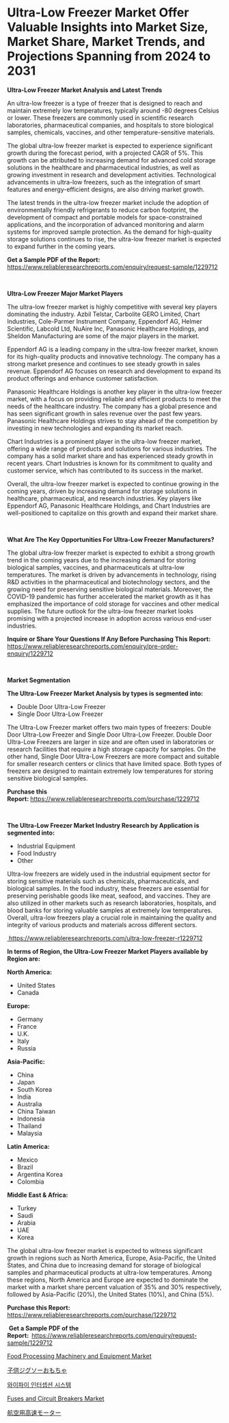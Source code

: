 <p><h1>Ultra-Low Freezer Market Offer Valuable Insights into Market Size, Market Share, Market Trends, and Projections Spanning from 2024 to 2031</h1></p><p><strong>Ultra-Low Freezer Market Analysis and Latest Trends</strong></p>
<p><p>An ultra-low freezer is a type of freezer that is designed to reach and maintain extremely low temperatures, typically around -80 degrees Celsius or lower. These freezers are commonly used in scientific research laboratories, pharmaceutical companies, and hospitals to store biological samples, chemicals, vaccines, and other temperature-sensitive materials.</p><p>The global ultra-low freezer market is expected to experience significant growth during the forecast period, with a projected CAGR of 5%. This growth can be attributed to increasing demand for advanced cold storage solutions in the healthcare and pharmaceutical industries, as well as growing investment in research and development activities. Technological advancements in ultra-low freezers, such as the integration of smart features and energy-efficient designs, are also driving market growth.</p><p>The latest trends in the ultra-low freezer market include the adoption of environmentally friendly refrigerants to reduce carbon footprint, the development of compact and portable models for space-constrained applications, and the incorporation of advanced monitoring and alarm systems for improved sample protection. As the demand for high-quality storage solutions continues to rise, the ultra-low freezer market is expected to expand further in the coming years.</p></p>
<p><strong>Get a Sample PDF of the Report:&nbsp;</strong> <a href="https://www.reliableresearchreports.com/enquiry/request-sample/1229712">https://www.reliableresearchreports.com/enquiry/request-sample/1229712</a></p>
<p>&nbsp;</p>
<p><strong>Ultra-Low Freezer Major Market Players</strong></p>
<p><p>The ultra-low freezer market is highly competitive with several key players dominating the industry. Azbil Telstar, Carbolite GERO Limited, Chart Industries, Cole-Parmer Instrument Company, Eppendorf AG, Helmer Scientific, Labcold Ltd, NuAire Inc, Panasonic Healthcare Holdings, and Sheldon Manufacturing are some of the major players in the market.</p><p>Eppendorf AG is a leading company in the ultra-low freezer market, known for its high-quality products and innovative technology. The company has a strong market presence and continues to see steady growth in sales revenue. Eppendorf AG focuses on research and development to expand its product offerings and enhance customer satisfaction. </p><p>Panasonic Healthcare Holdings is another key player in the ultra-low freezer market, with a focus on providing reliable and efficient products to meet the needs of the healthcare industry. The company has a global presence and has seen significant growth in sales revenue over the past few years. Panasonic Healthcare Holdings strives to stay ahead of the competition by investing in new technologies and expanding its market reach.</p><p>Chart Industries is a prominent player in the ultra-low freezer market, offering a wide range of products and solutions for various industries. The company has a solid market share and has experienced steady growth in recent years. Chart Industries is known for its commitment to quality and customer service, which has contributed to its success in the market.</p><p>Overall, the ultra-low freezer market is expected to continue growing in the coming years, driven by increasing demand for storage solutions in healthcare, pharmaceutical, and research industries. Key players like Eppendorf AG, Panasonic Healthcare Holdings, and Chart Industries are well-positioned to capitalize on this growth and expand their market share.</p></p>
<p>&nbsp;</p>
<p><strong>What Are The Key Opportunities For Ultra-Low Freezer Manufacturers?</strong></p>
<p><p>The global ultra-low freezer market is expected to exhibit a strong growth trend in the coming years due to the increasing demand for storing biological samples, vaccines, and pharmaceuticals at ultra-low temperatures. The market is driven by advancements in technology, rising R&D activities in the pharmaceutical and biotechnology sectors, and the growing need for preserving sensitive biological materials. Moreover, the COVID-19 pandemic has further accelerated the market growth as it has emphasized the importance of cold storage for vaccines and other medical supplies. The future outlook for the ultra-low freezer market looks promising with a projected increase in adoption across various end-user industries.</p></p>
<p><strong>Inquire or Share Your Questions If Any Before Purchasing This Report:</strong> <a href="https://www.reliableresearchreports.com/enquiry/pre-order-enquiry/1229712">https://www.reliableresearchreports.com/enquiry/pre-order-enquiry/1229712</a></p>
<p>&nbsp;</p>
<p><strong>Market Segmentation</strong></p>
<p><strong>The Ultra-Low Freezer Market Analysis by types is segmented into:</strong></p>
<p><ul><li>Double Door Ultra-Low Freezer</li><li>Single Door Ultra-Low Freezer</li></ul></p>
<p><p>The Ultra-Low Freezer market offers two main types of freezers: Double Door Ultra-Low Freezer and Single Door Ultra-Low Freezer. Double Door Ultra-Low Freezers are larger in size and are often used in laboratories or research facilities that require a high storage capacity for samples. On the other hand, Single Door Ultra-Low Freezers are more compact and suitable for smaller research centers or clinics that have limited space. Both types of freezers are designed to maintain extremely low temperatures for storing sensitive biological samples.</p></p>
<p><strong>Purchase this Report:&nbsp;</strong><a href="https://www.reliableresearchreports.com/purchase/1229712">https://www.reliableresearchreports.com/purchase/1229712</a></p>
<p>&nbsp;</p>
<p><strong>The Ultra-Low Freezer Market Industry Research by Application is segmented into:</strong></p>
<p><ul><li>Industrial Equipment</li><li>Food Industry</li><li>Other</li></ul></p>
<p><p>Ultra-low freezers are widely used in the industrial equipment sector for storing sensitive materials such as chemicals, pharmaceuticals, and biological samples. In the food industry, these freezers are essential for preserving perishable goods like meat, seafood, and vaccines. They are also utilized in other markets such as research laboratories, hospitals, and blood banks for storing valuable samples at extremely low temperatures. Overall, ultra-low freezers play a crucial role in maintaining the quality and integrity of various products and materials across different sectors.</p></p>
<p><a href="https://www.reliableresearchreports.com/ultra-low-freezer-r1229712">&nbsp;https://www.reliableresearchreports.com/ultra-low-freezer-r1229712</a></p>
<p><strong>In terms of Region, the Ultra-Low Freezer Market Players available by Region are:</strong></p>
<p>
    <p> <strong> North America: </strong>
        <ul>
            <li>United States</li>
            <li>Canada</li>
        </ul>
        </p> 
    <p> <strong> Europe: </strong>
        <ul>
            <li>Germany</li>
            <li>France</li>
            <li>U.K.</li>
            <li>Italy</li>
            <li>Russia</li>
        </ul>
        </p> 
    <p> <strong> Asia-Pacific: </strong>
        <ul>
            <li>China</li>
            <li>Japan</li>
            <li>South Korea</li>
            <li>India</li>
            <li>Australia</li>
            <li>China Taiwan</li>
            <li>Indonesia</li>
            <li>Thailand</li>
            <li>Malaysia</li>
        </ul>
        </p> 
    <p> <strong> Latin America: </strong>
        <ul>
            <li>Mexico</li>
            <li>Brazil</li>
            <li>Argentina Korea</li>
            <li>Colombia</li>
        </ul>
        </p> 
    <p> <strong> Middle East & Africa: </strong>
        <ul>
            <li>Turkey</li>
            <li>Saudi</li>
            <li>Arabia</li>
            <li>UAE</li>
            <li>Korea</li>
        </ul>
    </p>
    </p>
<p><p>The global ultra-low freezer market is expected to witness significant growth in regions such as North America, Europe, Asia-Pacific, the United States, and China due to increasing demand for storage of biological samples and pharmaceutical products at ultra-low temperatures. Among these regions, North America and Europe are expected to dominate the market with a market share percent valuation of 35% and 30% respectively, followed by Asia-Pacific (20%), the United States (10%), and China (5%).</p></p>
<p><strong>Purchase this Report: </strong><a href="https://www.reliableresearchreports.com/purchase/1229712">https://www.reliableresearchreports.com/purchase/1229712</a></p>
<p>&nbsp;<strong>Get a Sample PDF of the Report:&nbsp;&nbsp;</strong><a href="https://www.reliableresearchreports.com/enquiry/request-sample/1229712">https://www.reliableresearchreports.com/enquiry/request-sample/1229712</a></p>
<p><strong></strong></p>
<p><p><a href="https://github.com/abdelrhmankishk22/Market-Research-Report-List-5/blob/main/food-processing-machinery-and-equipment-market.md">Food Processing Machinery and Equipment Market</a></p><p><a href="https://github.com/marbadji/Market-Research-Report-List-2/blob/main/3599133163093.md">子供ジグソーおもちゃ</a></p><p><a href="https://github.com/WilburKihn5676/Market-Research-Report-List-2/blob/main/2171095175532.md">와이파이 인터셉션 시스템</a></p><p><a href="https://github.com/joannagoyvaerts/Market-Research-Report-List-3/blob/main/fuses-and-circuit-breakers-market.md">Fuses and Circuit Breakers Market</a></p><p><a href="https://github.com/KaydenJohns1964/Market-Research-Report-List-2/blob/main/4308454163094.md">航空用高速モーター</a></p></p>